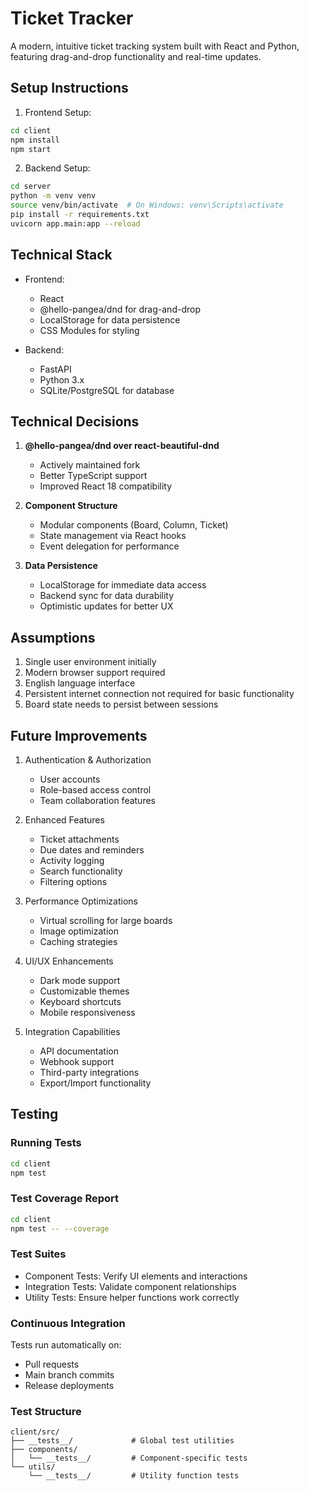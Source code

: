 # Ticket Tracker

A modern, intuitive ticket tracking system built with React and Python, featuring drag-and-drop functionality and real-time updates.

## Setup Instructions

1. Frontend Setup:
```bash
cd client
npm install
npm start
```

2. Backend Setup:
```bash
cd server
python -m venv venv
source venv/bin/activate  # On Windows: venv\Scripts\activate
pip install -r requirements.txt
uvicorn app.main:app --reload
```

## Technical Stack

- Frontend:
  - React
  - @hello-pangea/dnd for drag-and-drop
  - LocalStorage for data persistence
  - CSS Modules for styling

- Backend:
  - FastAPI
  - Python 3.x
  - SQLite/PostgreSQL for database

## Technical Decisions

1. **@hello-pangea/dnd over react-beautiful-dnd**
   - Actively maintained fork
   - Better TypeScript support
   - Improved React 18 compatibility

2. **Component Structure**
   - Modular components (Board, Column, Ticket)
   - State management via React hooks
   - Event delegation for performance

3. **Data Persistence**
   - LocalStorage for immediate data access
   - Backend sync for data durability
   - Optimistic updates for better UX

## Assumptions

1. Single user environment initially
2. Modern browser support required
3. English language interface
4. Persistent internet connection not required for basic functionality
5. Board state needs to persist between sessions

## Future Improvements

1. Authentication & Authorization
   - User accounts
   - Role-based access control
   - Team collaboration features

2. Enhanced Features
   - Ticket attachments
   - Due dates and reminders
   - Activity logging
   - Search functionality
   - Filtering options

3. Performance Optimizations
   - Virtual scrolling for large boards
   - Image optimization
   - Caching strategies

4. UI/UX Enhancements
   - Dark mode support
   - Customizable themes
   - Keyboard shortcuts
   - Mobile responsiveness

5. Integration Capabilities
   - API documentation
   - Webhook support
   - Third-party integrations
   - Export/Import functionality

## Testing

### Running Tests
```bash
cd client
npm test
```

### Test Coverage Report
```bash
cd client
npm test -- --coverage
```

### Test Suites
- Component Tests: Verify UI elements and interactions
- Integration Tests: Validate component relationships
- Utility Tests: Ensure helper functions work correctly

### Continuous Integration
Tests run automatically on:
- Pull requests
- Main branch commits
- Release deployments

### Test Structure
```
client/src/
├── __tests__/             # Global test utilities
├── components/
│   └── __tests__/         # Component-specific tests
└── utils/
    └── __tests__/         # Utility function tests
```

